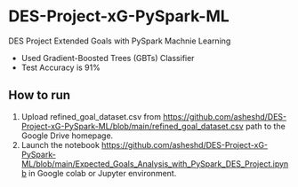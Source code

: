 # DES-Project-xG-PySpark-ML
DES Project Extended Goals with PySpark Machnie Learning

* Used Gradient-Boosted Trees (GBTs) Classifier
* Test Accuracy is 91%

##  **How to run**
1. Upload refined_goal_dataset.csv from https://github.com/asheshd/DES-Project-xG-PySpark-ML/blob/main/refined_goal_dataset.csv path to the Google Drive homepage.
2. Launch the notebook https://github.com/asheshd/DES-Project-xG-PySpark-ML/blob/main/Expected_Goals_Analysis_with_PySpark_DES_Project.ipynb in Google colab or Jupyter environment.
